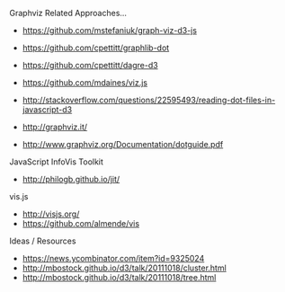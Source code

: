 
Graphviz Related Approaches...
* https://github.com/mstefaniuk/graph-viz-d3-js
* https://github.com/cpettitt/graphlib-dot
* https://github.com/cpettitt/dagre-d3
* https://github.com/mdaines/viz.js
* http://stackoverflow.com/questions/22595493/reading-dot-files-in-javascript-d3

* http://graphviz.it/
* http://www.graphviz.org/Documentation/dotguide.pdf


JavaScript InfoVis Toolkit
* http://philogb.github.io/jit/

vis.js
* http://visjs.org/
* https://github.com/almende/vis


Ideas / Resources
* https://news.ycombinator.com/item?id=9325024
* http://mbostock.github.io/d3/talk/20111018/cluster.html
* http://mbostock.github.io/d3/talk/20111018/tree.html


